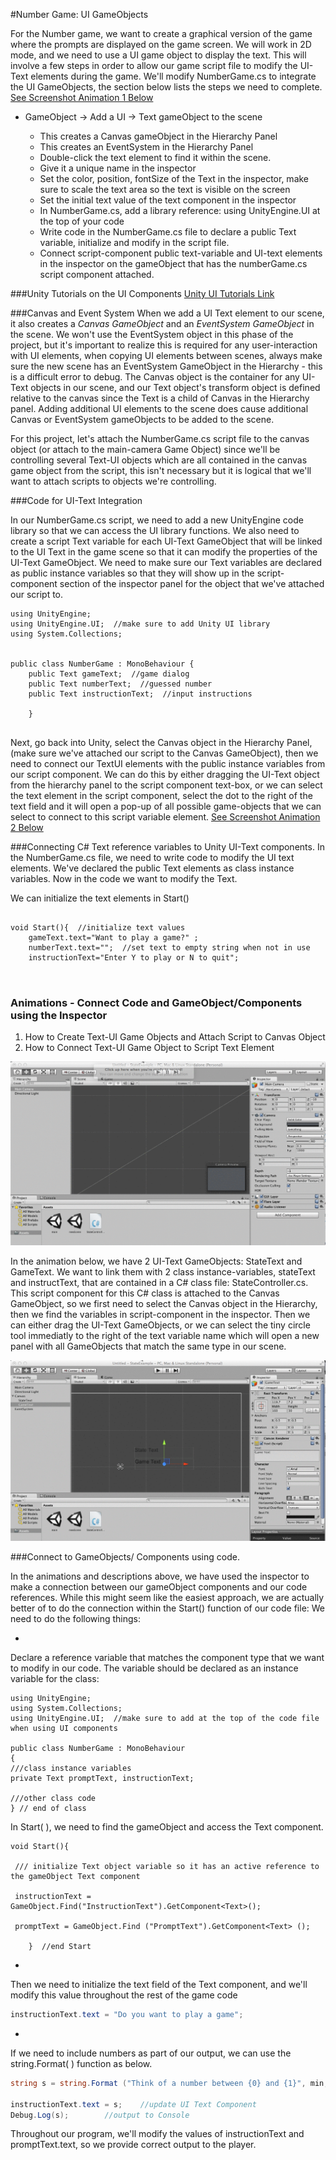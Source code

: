 #Number Game: UI GameObjects

For the Number game, we want to create a graphical version of the game where the prompts are displayed on the game screen.  We will work in 2D mode, and we need to use a UI game object to display  the text.  This will involve a few steps in order to allow our game script file to modify the UI-Text elements during the game. We'll modify NumberGame.cs to integrate the UI GameObjects, the section below lists the steps we need to complete.  [See Screenshot Animation 1 Below](https://kdoore.gitbooks.io/cs-2335/content/state_controlled_ui-text.html#animations)

-  GameObject -> Add a UI -> Text gameObject to the scene

    -  This creates a Canvas gameObject in the Hierarchy Panel
    -  This creates an EventSystem in the Hierarchy Panel
    -  Double-click the text element to find it within the scene.
    - Give it a unique name in the inspector
    -  Set the color, position, fontSize of the Text in the inspector, make sure to scale the text area so the text is visible on the screen
    -  Set the initial text value of the text component in the inspector
    -  In NumberGame.cs, add a library reference: using UnityEngine.UI at the top of your code
    -  Write code in the NumberGame.cs file to declare a public Text variable, initialize and modify in the script file.
    -  Connect script-component public text-variable and UI-text elements in the inspector on the gameObject that has the numberGame.cs script component attached.
    
###Unity Tutorials on the UI Components
[Unity UI Tutorials Link](https://unity3d.com/learn/tutorials/topics/user-interface-ui)

###Canvas and Event System 
When we add a UI Text element to our scene, it also creates a *Canvas GameObject* and an *EventSystem GameObject* in the scene.  We won't use the EventSystem object in this phase of the project, but it's important to realize this is required for any user-interaction with UI elements, when copying UI elements between scenes, always make sure the new scene has an EventSystem GameObject in the Hierarchy - this is a difficult error to debug.  The Canvas object is the container for any UI-Text objects in our scene, and our Text object's transform object is defined relative to the canvas since the Text is a child of Canvas in the Hierarchy panel. Adding additional UI elements to the scene does cause additional Canvas or EventSystem gameObjects to be added to the scene. 

For this project, let's attach the NumberGame.cs script file to the canvas object (or attach to the main-camera Game Object) since we'll be controlling several Text-UI objects which are all contained in the canvas game object from the script, this isn't necessary but it is logical that we'll want to attach scripts to objects we're controlling.

###Code for UI-Text Integration

In our NumberGame.cs script, we need to add a new UnityEngine code library so that we can access the UI library functions. We also need to create a script Text variable for each UI-Text GameObject that will be linked to the UI Text in the game scene so that it can modify the properties of the UI-Text GameObject. We need to make sure our Text variables are declared as public instance variables so that they will show up in the script-component section of the inspector panel for the object that we've attached our script to.  

```Csharp
using UnityEngine;
using UnityEngine.UI;  //make sure to add Unity UI library
using System.Collections;


public class NumberGame : MonoBehaviour {
	public Text gameText;  //game dialog
	public Text numberText;  //guessed number
	public Text instructionText;  //input instructions
	
	}
	
```

Next, go back into Unity, select the Canvas object in the Hierarchy Panel, (make sure we've attached our script to the Canvas GameObject), then we need to connect our TextUI elements with the public instance variables from our script component. We can do this by either dragging the UI-Text object from the hierarchy panel to the script component text-box, or we can select the text element in the script component, select the dot to the right of the text field and it will open a pop-up of all possible game-objects that we can select to connect to this script variable element.   [See Screenshot Animation 2 Below](https://kdoore.gitbooks.io/cs-2335/content/state_controlled_ui-text.html#animations)


###Connecting C# Text reference variables to Unity UI-Text components.
In the NumberGame.cs file, we need to write code to modify the UI text elements.  We've declared the public Text elements as class instance variables.  Now in the code we want to modify the Text.

We can initialize the text elements in Start()

```Csharp

void Start(){  //initialize text values
    gameText.text="Want to play a game?" ;
    numberText.text="";  //set text to empty string when not in use
    instructionText="Enter Y to play or N to quit";
    
    
```


### Animations - Connect Code and GameObject/Components using the Inspector 
1. How to Create Text-UI Game Objects and Attach Script to Canvas Object
2. How to Connect Text-UI Game Object to Script Text Element


![](GU6iOIPXxo.gif)

In the animation below, we have 2 UI-Text GameObjects: StateText and GameText. We want to link them with 2 class instance-variables, stateText and instructText, that are contained in a C# class file: StateController.cs.  This script component for this C# class is attached to the Canvas GameObject, so we first need to select the Canvas object in the Hierarchy, then we find the variables in script-component in the inspector.  Then we can either drag the UI-Text GameObjects, or we can select the tiny circle tool immediatly to the right of the text variable name which will open a new panel with all GameObjects that match the same type in our scene.


![](jfawLfwFA0.gif)



###Connect to GameObjects/ Components using code.

In the animations and descriptions above, we have used the inspector to make a connection between our gameObject components and our code references.  While this might seem like the easiest approach, we are actually better of to do the connection within the Start() function of our code file:  We need to do the following things:


* 
Declare a reference variable that matches the component type that we want to modify in our code.  The variable should be declared as an instance variable for the class: 


```cSharp
using UnityEngine;
using System.Collections;
using UnityEngine.UI;  //make sure to add at the top of the code file when using UI components

public class NumberGame : MonoBehaviour
{
///class instance variables
private Text promptText, instructionText;    

///other class code
} // end of class

```



In Start( ), we need to find the gameObject and access the Text component.
 
```CSharp
void Start(){

 /// initialize Text object variable so it has an active reference to the gameObject Text component
 
 instructionText = GameObject.Find("InstructionText").GetComponent<Text>();
 
 promptText = GameObject.Find ("PromptText").GetComponent<Text> ();
	
    }  //end Start
 ```

  
* 
Then we need to initialize the text field of the Text component, and we'll modify this value throughout the rest of the game code

```C#
instructionText.text = "Do you want to play a game";
 ```
 
* 
If we need to include numbers as part of our output, we can use the string.Format( ) function as below.

```C#
string s = string.Format ("Think of a number between {0} and {1}", min, max); 

instructionText.text = s;    //update UI Text Component
Debug.Log(s);		 //output to Console
```

Throughout our program, we'll modify the values of instructionText and promptText.text, so we provide correct output to the player.